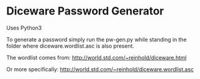 # Diceware Password Generator

Uses Python3

To generate a password simply run the pw-gen.py while standing in the folder where diceware.wordlist.asc is also present.

The wordlist comes from: http://world.std.com/~reinhold/diceware.html

Or more specifically: http://world.std.com/~reinhold/diceware.wordlist.asc
